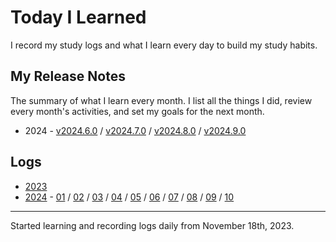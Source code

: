 # Today I Learned

I record my study logs and what I learn every day to build my study habits.

## My Release Notes

The summary of what I learn every month. I list all the things I did, review every month's activities, and set my goals for the next month.

- 2024 - [v2024.6.0](./release-notes/2024-06.md) / [v2024.7.0](./release-notes/2024-07.md) / [v2024.8.0](./release-notes/2024-08.md) / [v2024.9.0](./release-notes/2024-09.md)

## Logs

- [2023](./2023/)
- [2024](./2024/) - [01](./2024/01.md) / [02](./2024/02.md) / [03](./2024/03.md) / [04](./2024/04.md) / [05](./2024/05.md) / [06](./2024/06.md) / [07](./2024/07.md) / [08](./2024/08.md) / [09](./2024/09.md) / [10](./2024/10.md)

---

Started learning and recording logs daily from November 18th, 2023.
